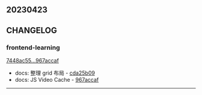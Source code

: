 ## 20230423

## CHANGELOG

### frontend-learning

[7448ac55...967accaf](https://github.com/zhbhun/frontend-learning/compare/7448ac55...967accaf)

* docs: 整理 grid 布局 - [cda25b09](https://github.com/zhbhun/frontend-learning/commit/cda25b0994605abca2b0a816068856e34c057d1e)
* docs: JS Video Cache - [967accaf](https://github.com/zhbhun/frontend-learning/commit/967accaf56a119282b0d92886851250ee62f6a39)

---

